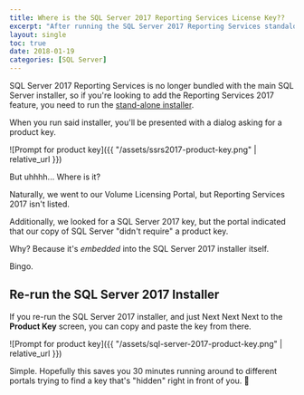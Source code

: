 ```yaml
---
title: Where is the SQL Server 2017 Reporting Services License Key??
excerpt: "After running the SQL Server 2017 Reporting Services standalone installer, you'll be presented with a dialog asking for a Product Key.  Where is it??"
layout: single
toc: true
date: 2018-01-19
categories: [SQL Server]
---
```

SQL Server 2017 Reporting Services is no longer bundled with the main SQL Server installer, so if you're looking to add the Reporting Services 2017 feature, you need to run the [stand-alone installer](https://www.microsoft.com/en-us/download/details.aspx?id=55252).

When you run said installer, you'll be presented with a dialog asking for a product key.

![Prompt for product key]({{ "/assets/ssrs2017-product-key.png" | relative_url }})

But uhhhh... Where is it?

Naturally, we went to our Volume Licensing Portal, but Reporting Services 2017 isn't listed.  

Additionally, we looked for a SQL Server 2017 key, but the portal indicated that our copy of SQL Server "didn't require" a product key.

Why?  Because it's *embedded* into the SQL Server 2017 installer itself.

Bingo.

## Re-run the SQL Server 2017 Installer
If you re-run the SQL Server 2017 installer, and just Next Next Next to the **Product Key** screen, you can copy and paste the key from there.

![Prompt for product key]({{ "/assets/sql-server-2017-product-key.png" | relative_url }})

Simple.  Hopefully this saves you 30 minutes running around to different portals trying to find a key that's "hidden" right in front of you. 
